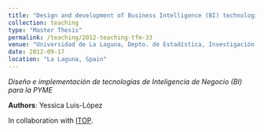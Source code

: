 ```yaml
---
title: "Design and development of Business Intelligence (BI) technologies for SMBS [Master Thesis supervised in 2012]"
collection: teaching
type: "Master Thesis"
permalink: /teaching/2012-teaching-tfm-33
venue: "Universidad de La Laguna, Depto. de Estadística, Investigación Operativa y Computación"
date: 2012-09-17
location: "La Laguna, Spain"
---
```

*Diseño e implementación de tecnologías de Inteligencia de Negocio (BI) para la PYME*

**Authors**: Yessica Luis-López

In collaboration with [ITOP](http://itop.es).